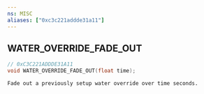 ```yaml
---
ns: MISC
aliases: ["0xc3c221addde31a11"]
---
```

## WATER_OVERRIDE_FADE_OUT

```c
// 0xC3C221ADDDE31A11
void WATER_OVERRIDE_FADE_OUT(float time);
```

```
Fade out a previously setup water override over time seconds.
```
